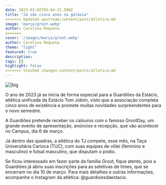 ```yaml
---
date: 2023-03-02T03:04:21.590Z
title: "Já são cinco anos na galáxia"
<<<<<<< Updated upstream:content/post/atletica.md
image: 'março/groot.webp'
author: Carolina Requena
=======
cover: '/images/março/groot.webp'
author: Carolina Requena
theme: "light"
featured: true
description: 
tags: []
highlight: false
>>>>>>> Stashed changes:content/posts/atletica.md
---
```

![|big](/images/março/groot.webp)

O ano de 2023 já se inicia de forma especial para a Guardiões da Estácio, atlética unificada da Estácio Tom Jobim, visto que a associação completa cinco anos de existência e promete muitas novidades surpreendentes para o novo semestre.

A Guardiões pretende receber os calouros com o famoso GrootDay, um grande evento de apresentação, anúncios e recepção, que vão acontecer no Campus, dia 6 de março.

Já dentro das quadras, a atlética do TJ compete, esse mês, na Taça Universitária Carioca (TUC), com suas equipes de vôlei (feminino e masculino) e futsal masculino, que disputam o pódio.

Se ficou interessado em fazer parte da família Groot, fique atento, pois a Guardiões já abriu suas inscrições para as seletivas de times, que se encerram no dia 10 de março. 
Para mais detalhes e outras informações, acompanhe o Instagram da atlética: @guardioesdaestacio.